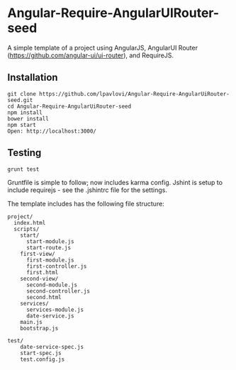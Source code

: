 # Angular-Require-AngularUIRouter-seed
A simple template of a project using AngularJS, AngularUI Router (https://github.com/angular-ui/ui-router), and RequireJS.

## Installation
    git clone https://github.com/lpavlovi/Angular-Require-AngularUiRouter-seed.git
    cd Angular-Require-AngularUiRouter-seed
    npm install
    bower install
    npm start
    Open: http://localhost:3000/

## Testing
    grunt test


Gruntfile is simple to follow; now includes karma config.
Jshint is setup to include requirejs - see the .jshintrc file for the settings.



The template includes has the following file structure:

```
project/
  index.html
  scripts/
    start/
      start-module.js
      start-route.js
    first-view/
      first-module.js
      first-controller.js
      first.html
    second-view/
      second-module.js
      second-controller.js
      second.html
    services/
      services-module.js
      date-service.js
    main.js
    bootstrap.js
    
test/
    date-service-spec.js
    start-spec.js
    test.config.js
```
